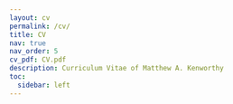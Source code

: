 ```yaml
---
layout: cv
permalink: /cv/
title: CV
nav: true
nav_order: 5
cv_pdf: CV.pdf
description: Curriculum Vitae of Matthew A. Kenworthy
toc:
  sidebar: left
---
```

